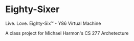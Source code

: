 # Eighty-Sixer
Live. Love. Eighty-Six™ - Y86 Virtual Machine

A class project for Michael Harmon's CS 277 Archetecture 
